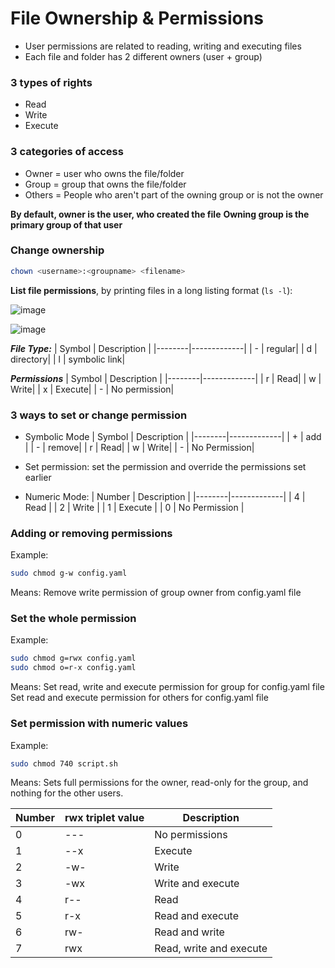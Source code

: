 # File Ownership & Permissions
- User permissions are related to reading, writing and executing files
- Each file and folder has 2 different owners (user + group)

### 3 types of rights
- Read
- Write
- Execute

### 3 categories of access
- Owner = user who owns the file/folder
- Group = group that owns the file/folder
- Others = People who aren't part of the owning group or is not the owner

**By default, owner is the user, who created the file**
**Owning group is the primary group of that user**

### Change ownership
```bash
chown <username>:<groupname> <filename>
```

**List file permissions**, by printing files in a long listing format (`ls -l`):

![image](https://user-images.githubusercontent.com/20329508/198203687-83eaff2e-635c-4dcb-b736-91bf41d31f37.png)

![image](https://user-images.githubusercontent.com/20329508/198204249-cd309465-18aa-4a9b-b1db-54d24e2a0a66.png)

***File Type:***
| Symbol | Description |
|--------|-------------|
| \- | regular| 
| d | directory| 
| l | symbolic link| 

***Permissions***
| Symbol | Description |
|--------|-------------|
| r | Read| 
| w | Write| 
| x | Execute| 
| \- | No permission| 

### 3 ways to set or change permission
- Symbolic Mode
  | Symbol | Description |
  |--------|-------------|
  | + | add | 
  | \- | remove| 
  | r | Read| 
  | w | Write| 
  | \- | No Permission| 

- Set permission: set the permission and override the permissions set earlier
- Numeric Mode:
  | Number | Description |
  |--------|-------------|
  | 4 | Read |
  | 2 | Write |
  | 1 | Execute |
  | 0 | No Permission | 

### Adding or removing permissions
Example: 
```bash
sudo chmod g-w config.yaml
```
Means: Remove write permission of group owner from config.yaml file

### Set the whole permission
Example:
```bash
sudo chmod g=rwx config.yaml
sudo chmod o=r-x config.yaml
```
Means: 
Set read, write and execute permission for group for config.yaml file   
Set read and execute permission for others for config.yaml file

### Set permission with numeric values
Example:
```bash
sudo chmod 740 script.sh
```
Means: Sets full permissions for the owner, read-only for the group, and nothing for the other users.

| Number |	rwx triplet value |	Description|
|--------|--------------------|------------|
| 0	| ---	| No permissions |
| 1	| --x	| Execute |
| 2	| -w-	| Write |
| 3	| -wx	| Write and execute | 
| 4	| r--	| Read | 
| 5	| r-x	| Read and execute | 
| 6	| rw-	| Read and write | 
| 7	| rwx	| Read, write and execute |
